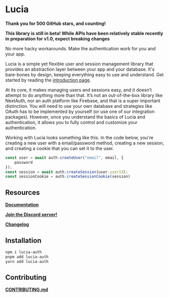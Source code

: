 # Lucia

**Thank you for 500 GitHub stars, and counting!**

**This library is still in beta! While APIs have been relatively stable recently in preparation for v1.0, expect breaking changes**

No more hacky workarounds. Make the authentication work for you and your app.

Lucia is a simple yet flexible user and session management library that provides an
abstraction layer between your app and your database. It's bare-bones by design, keeping
everything easy to use and understand. Get started by reading the [introduction page](https://lucia-auth.vercel.app/learn/start-here/introduction).

At its core, it makes managing users and sessions easy, and it doesn’t attempt to do anything more than that. It’s not an out-of-the-box library like NextAuth, nor an auth platform like Firebase, and that is a super important distinction. You will need to use your own database and strategies like OAuth has to be implemented by yourself (or use one of our integration packages). However, once you understand the basics of Lucia and authentication, it allows you to fully control and customize your authentication.

Working with Lucia looks something like this. In the code below, you're creating a new user with a email/password method, creating a new session, and creating a cookie that you can set it to the user.

```ts
const user = await auth.createUser("email", email, {
	password
});
const session = await auth.createSession(user.userId);
const sessionCookie = auth.createSessionCookie(session)
```

## Resources

**[Documentation](https://lucia-auth.vercel.app)**

**[Join the Discord server!](https://discord.gg/PwrK3kpVR3)**

**[Changelog](https://github.com/pilcrowOnPaper/lucia-auth/blob/main/packages/lucia-auth/CHANGELOG.md)**

## Installation

```bash
npm i lucia-auth
pnpm add lucia-auth
yarn add lucia-auth
```

## Contributing

**[CONTRIBUTING.md](https://github.com/pilcrowOnPaper/lucia-auth/blob/main/CONTRIBUTING.md)**
